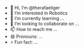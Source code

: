 - 👋 Hi, I’m @therafaeliger
- 👀 I’m interested in Robotics
- 🌱 I’m currently learning ...
- 💞️ I’m looking to collaborate on ...
- 📫 How to reach me ...
- 😄 Pronouns: ...
- ⚡ Fun fact: ...

<!---
therafaeliger/therafaeliger is a ✨ special ✨ repository because its `README.md` (this file) appears on your GitHub profile.
You can click the Preview link to take a look at your changes.
--->

